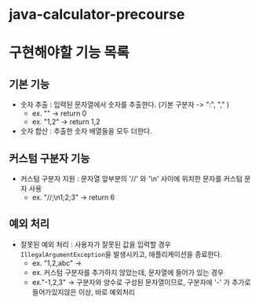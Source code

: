 # java-calculator-precourse

# 구현해야할 기능 목록

## 기본 기능

- 숫자 추출 : 입력된 문자열에서 숫자를 추출한다. (기본 구분자 -> ":", "," )
    - ex. "" -> return 0
    - ex. "1,2" -> return 1,2
- 숫자 합산 : 추출한 숫자 배열들을 모두 더한다.

## 커스텀 구분자 기능

- 커스텀 구분자 지원 : 문자열 앞부분의 '//' 와 '\n' 사이에 위치한 문자를 커스텀 문자 사용
    - ex. "//;\n1;2;3" -> return 6

## 예외 처리

- 잘못된 예외 처리 : 사용자가 잘못된 값을 입력할 경우 `IllegalArgumentException`을 발생시키고, 애플리케이션을 종료한다.
    - ex. "1,2,abc" ->
    - ex. 커스텀 구분자를 추가하지 않았는데, 문자열에 들어가 있는 경우
    - ex."-1,2,3" -> 구분자와 양수로 구성된 문자열이므로, 구분자에 '-' 가 추가로 들어가있지않은 이상, 바로 예외처리
  
